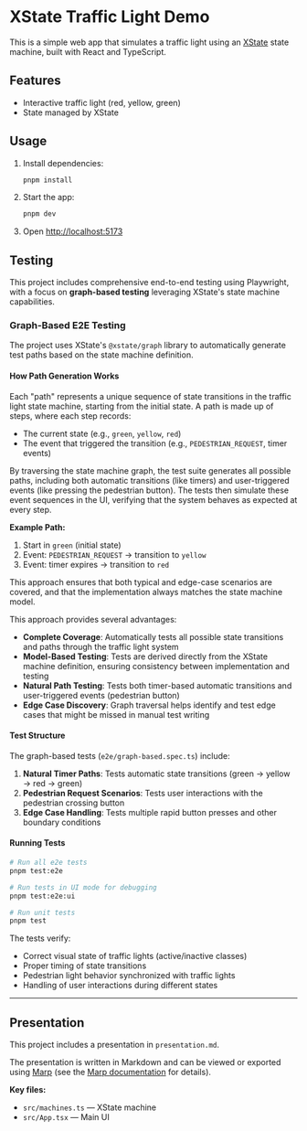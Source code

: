 # XState Traffic Light Demo

This is a simple web app that simulates a traffic light using an [XState](https://xstate.js.org/) state machine, built with React and TypeScript.

## Features

- Interactive traffic light (red, yellow, green)
- State managed by XState

## Usage

1. Install dependencies:
   ```sh
   pnpm install
   ```
2. Start the app:
   ```sh
   pnpm dev
   ```
3. Open [http://localhost:5173](http://localhost:5173)

## Testing

This project includes comprehensive end-to-end testing using Playwright, with a focus on **graph-based testing** leveraging XState's state machine capabilities.

### Graph-Based E2E Testing

The project uses XState's `@xstate/graph` library to automatically generate test paths based on the state machine definition.

#### How Path Generation Works

Each "path" represents a unique sequence of state transitions in the traffic light state machine, starting from the initial state. A path is made up of steps, where each step records:

- The current state (e.g., `green`, `yellow`, `red`)
- The event that triggered the transition (e.g., `PEDESTRIAN_REQUEST`, timer events)

By traversing the state machine graph, the test suite generates all possible paths, including both automatic transitions (like timers) and user-triggered events (like pressing the pedestrian button). The tests then simulate these event sequences in the UI, verifying that the system behaves as expected at every step.

**Example Path:**

1. Start in `green` (initial state)
2. Event: `PEDESTRIAN_REQUEST` → transition to `yellow`
3. Event: timer expires → transition to `red`

This approach ensures that both typical and edge-case scenarios are covered, and that the implementation always matches the state machine model.

This approach provides several advantages:

- **Complete Coverage**: Automatically tests all possible state transitions and paths through the traffic light system
- **Model-Based Testing**: Tests are derived directly from the XState machine definition, ensuring consistency between implementation and testing
- **Natural Path Testing**: Tests both timer-based automatic transitions and user-triggered events (pedestrian button)
- **Edge Case Discovery**: Graph traversal helps identify and test edge cases that might be missed in manual test writing

#### Test Structure

The graph-based tests (`e2e/graph-based.spec.ts`) include:

1. **Natural Timer Paths**: Tests automatic state transitions (green → yellow → red → green)
2. **Pedestrian Request Scenarios**: Tests user interactions with the pedestrian crossing button
3. **Edge Case Handling**: Tests multiple rapid button presses and other boundary conditions

#### Running Tests

```sh
# Run all e2e tests
pnpm test:e2e

# Run tests in UI mode for debugging
pnpm test:e2e:ui

# Run unit tests
pnpm test
```

The tests verify:

- Correct visual state of traffic lights (active/inactive classes)
- Proper timing of state transitions
- Pedestrian light behavior synchronized with traffic lights
- Handling of user interactions during different states

---

## Presentation

This project includes a presentation in `presentation.md`.

The presentation is written in Markdown and can be viewed or exported using [Marp](https://marp.app/) (see the [Marp documentation](https://marp.app/docs/) for details).

**Key files:**

- `src/machines.ts` — XState machine
- `src/App.tsx` — Main UI
